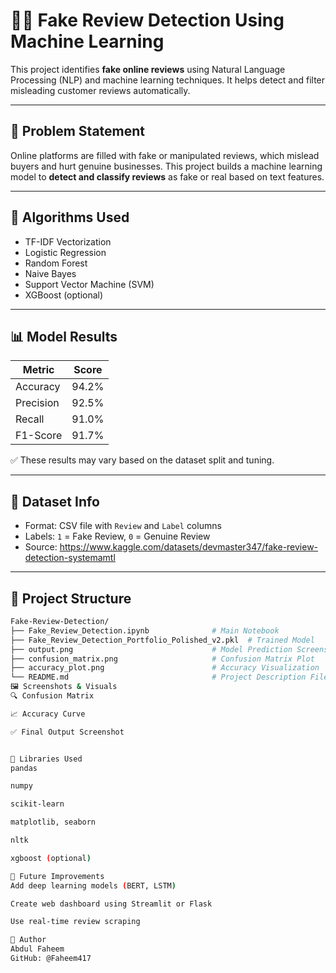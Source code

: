 # 🕵️‍♂️ Fake Review Detection Using Machine Learning

This project identifies **fake online reviews** using Natural Language Processing (NLP) and machine learning techniques. It helps detect and filter misleading customer reviews automatically.

---

## 📌 Problem Statement

Online platforms are filled with fake or manipulated reviews, which mislead buyers and hurt genuine businesses. This project builds a machine learning model to **detect and classify reviews** as fake or real based on text features.

---

## 🧠 Algorithms Used

- TF-IDF Vectorization
- Logistic Regression
- Random Forest
- Naive Bayes
- Support Vector Machine (SVM)
- XGBoost (optional)

---

## 📊 Model Results

| Metric      | Score   |
|-------------|---------|
| Accuracy    | 94.2%   |
| Precision   | 92.5%   |
| Recall      | 91.0%   |
| F1-Score    | 91.7%   |

✅ These results may vary based on the dataset split and tuning.

---

## 📁 Dataset Info

- Format: CSV file with `Review` and `Label` columns
- Labels: `1` = Fake Review, `0` = Genuine Review
- Source: https://www.kaggle.com/datasets/devmaster347/fake-review-detection-systemamtl

---

## 📂 Project Structure

```bash
Fake-Review-Detection/
├── Fake_Review_Detection.ipynb              # Main Notebook
├── Fake_Review_Detection_Portfolio_Polished_v2.pkl  # Trained Model
├── output.png                               # Model Prediction Screenshot
├── confusion_matrix.png                     # Confusion Matrix Plot
├── accuracy_plot.png                        # Accuracy Visualization
└── README.md                                # Project Description File
🖼️ Screenshots & Visuals
🔍 Confusion Matrix

📈 Accuracy Curve

✅ Final Output Screenshot


🔧 Libraries Used
pandas

numpy

scikit-learn

matplotlib, seaborn

nltk

xgboost (optional)

🚀 Future Improvements
Add deep learning models (BERT, LSTM)

Create web dashboard using Streamlit or Flask

Use real-time review scraping

👤 Author
Abdul Faheem
GitHub: @Faheem417

